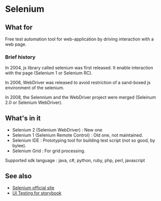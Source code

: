 # Selenium

## What for

Free test automation tool for web-application by driving interaction with a web page.

### Brief history

In 2004, js library called selenium was first released. It enable interaction with the page (Selenium 1 or Selenium RC).

In 2006, WebDriver was released to avoid restriction of a sand-boxed js environment of the selenium.

In 2008, the Selennium and the WebDriver project were merged (Seleinum 2.0 or Selenium WebDriver).

## What's in it

- Selenium 2 (Selenium WebDriver) : New one
- Selenium 1 (Selenium Remote Control) : Old one, not maintained.
- Selenium IDE : Prototyping tool for building test script (not so good, by bylee).
- Selenium Grid : For grid processing.

Supported sdk language : java, c#, python, ruby, php, perl, javascript

## See also

- [Selenium official site](https://www.seleniumhq.org/docs)
- [UI Testing for storybook](https://storybook.js.org/docs/testing/react-ui-testing/)
